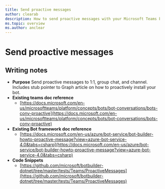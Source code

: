 ```yaml
---
title: Send proactive messages
author: clearab
description: How to send proactive messages with your Microsoft Teams bot.
ms.topic: overview
ms.author: anclear
---
```

# Send proactive messages

## Writing notes

 * **Purpose** Send proactive messages to 1:1, group chat, and channel. Includes stub pointer to Graph article on how to proactively install your bot.
 * **Existing teams doc reference** 
   * [https://docs.microsoft.com/en-us/microsoftteams/platform/concepts/bots/bot-conversations/bots-conv-proactive](https://docs.microsoft.com/en-us/microsoftteams/platform/concepts/bots/bot-conversations/bots-conv-proactive)
 * **Existing Bot framework doc reference** 
   * [https://docs.microsoft.com/en-us/azure/bot-service/bot-builder-howto-proactive-message?view=azure-bot-service-4.0&tabs=csharp](https://docs.microsoft.com/en-us/azure/bot-service/bot-builder-howto-proactive-message?view=azure-bot-service-4.0&tabs=csharp)
 * **Code Snippets** 
   * [https://github.com/microsoft/botbuilder-dotnet/tree/master/tests/Teams/ProactiveMessages](https://github.com/microsoft/botbuilder-dotnet/tree/master/tests/Teams/ProactiveMessages)